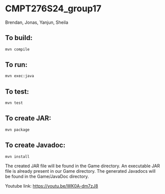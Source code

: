 # CMPT276S24_group17

Brendan, Jonas, Yanjun, Sheila

## To build:

```bash
mvn compile 
```

## To run:

```bash
mvn exec:java
```

## To test:

```bash
mvn test
```

## To create JAR:
```bash
mvn package 
```

## To create Javadoc:
```bash
mvn install
```

The created JAR file will be found in the Game directory. An executable JAR file is already present in our Game directory. 
The generated Javadocs will be found in the Game/JavaDoc directory.

Youtube link: https://youtu.be/WK0A-dm7zJ8


